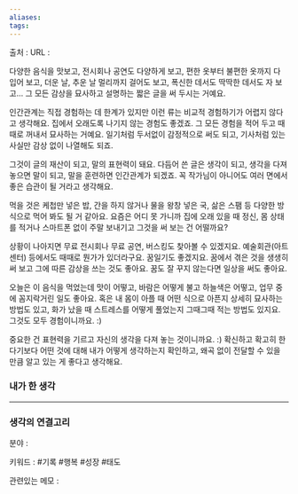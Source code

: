```yaml
---
aliases: 
tags:
---
```

출처 : 
URL : 

다양한 음식을 맛보고, 전시회나 공연도 다양하게 보고, 편한 옷부터 불편한 옷까지 다 입어 보고, 더운 날, 추운 날 멀리까지 걸어도 보고, 폭신한 데서도 딱딱한 데서도 자 보고... 그 모든 감상을 묘사하고 설명하는 짧은 글을 써 두시는 거예요.

인간관계는 직접 경험하는 데 한계가 있지만 이런 류는 비교적 경험하기가 어렵지 않다고 생각해요. 집에서 오래도록 나기지 않는 경험도 좋겠죠. 그 모든 경험을 적어 두고 때때로 꺼내서 묘사하는 거예요. 일기처럼 두서없이 감정적으로 써도 되고, 기사처럼 있는 사실만 감상 없이 나열해도 되죠.

그것이 글의 재산이 되고, 말의 표현력이 돼요. 다듬어 쓴 글은 생각이 되고, 생각을 다져 놓으면 말이 되고, 말을 훈련하면 인간관계가 되겠죠. 꼭 작가님이 아니어도 여러 면에서 좋은 습관이 될 거라고 생각해요.

먹을 것은 케첩만 넣은 밥, 간을 하지 않거나 물을 왕창 넣은 국, 삶은 스팸 등 다양한 방식으로 먹어 봐도 될 거 같아요. 요즘은 어디 못 가니까 집에 오래 있을 때 정신, 몸 상태를 적거나 스마트폰 없이 주말 보내기고 그것을 써 보는 건 어떨까요?

상황이 나아지면 무료 전시회나 무료 공연, 버스킹도 찾아볼 수 있겠지요. 예술회관(아트센터) 등에서도 때때로 뭔가가 있더라구요. 꿈일기도 좋겠지요. 꿈에서 겪은 것을 생생히 써 보고 그에 따른 감상을 쓰는 것도 좋아요. 꿈도 잘 꾸지 않는다면 일상을 써도 좋아요.

오늘은 이 음식을 먹었는데 맛이 어떻고, 바람은 어떻게 불고 하늘색은 어떻고, 업무 중에 꼼지락거린 일도 좋아요. 혹은 내 몸이 아플 때 어떤 식으로 아픈지 상세히 묘사하는 방법도 있고, 화가 났을 때 스트레스를 어떻게 풀었는지 그때그때 적는 방법도 있지요. 그것도 모두 경험이니까요. :)

중요한 건 표현력을 기르고 자신의 생각을 다져 놓는 것이니까요. :) 확신하고 확고히 한다기보다 어떤 것에 대해 내가 어떻게 생각하는지 확인하고, 왜곡 없이 전달할 수 있을 만큼 알고 있는 게 좋다고 생각해요.

### 내가 한 생각

---
### 생각의 연결고리
분야 : 

키워드 : #기록 #행복 #성장 #태도


관련있는 메모 : 
